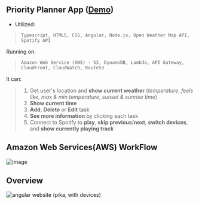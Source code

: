 

##  Priority Planner App ([Demo](https://maxyong.com/))
- Utilized: <br/> 
> ```Typescript, HTML5, CSS, Angular, Node.js, Open Weather Map API, Spotify API``` <br/>

Running on:<br/> 
> ```Amazon Web Service (AWS) - S3, DynamoDB, Lambda, API Gateway, CloudFront, CloudWatch, Route53```

It can:
> 1. Get user's location and **show current weather** (_temperature_, _feels like_, _max & min temperature_, _sunset & sunrise time_)
> 2. **Show current time**
> 3. **Add**, **Delete** or **Edit** task 
> 4. **See more information** by clicking each task
> 5. Connect to Spotify to **play**, **skip previous**/**next**, **switch devices**, and **show currently playing track**

  

## Amazon Web Services(AWS) WorkFlow

  ![image](https://user-images.githubusercontent.com/100739366/180109095-bdb54f13-6591-4bd5-82af-7bb5d729213c.png)

## Overview
![angular website (pika, with devices)](https://user-images.githubusercontent.com/100739366/180110409-d409e0d8-ec34-4d3b-a2d1-522187ecea67.png)
